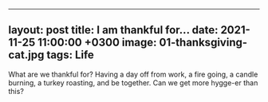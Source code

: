 ----
layout: post
title:  I am thankful for...
date:   2021-11-25 11:00:00 +0300
image:  01-thanksgiving-cat.jpg
tags:   Life
----

What are we thankful for? Having a day off from work, a fire going, a candle burning, a turkey roasting, and be together. Can we get more hygge-er than this?
